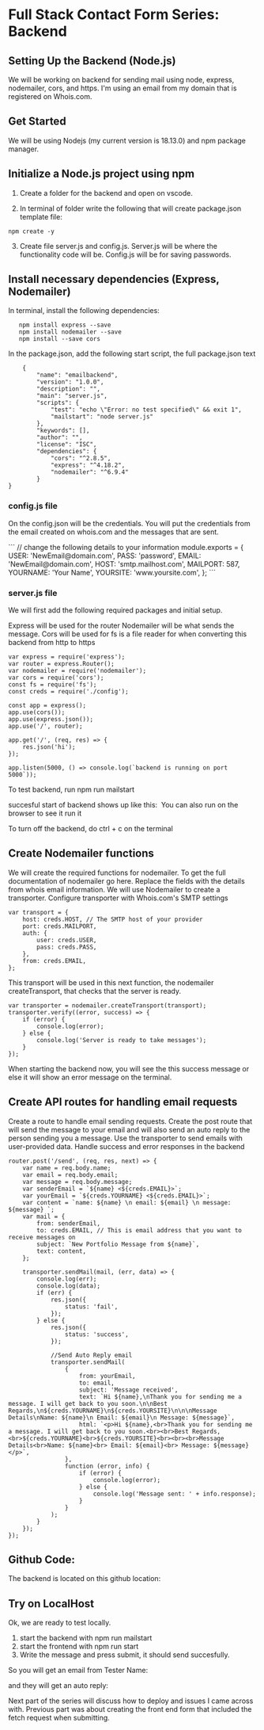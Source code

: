 # Full Stack Contact Form Series: Backend

## Setting Up the Backend (Node.js)

We will be working on backend for sending mail using node, express, nodemailer, cors, and https.
I'm using an email from my domain that is registered on Whois.com.

## Get Started

We will be using Nodejs (my current version is 18.13.0) and npm package manager.

## Initialize a Node.js project using npm

1. Create a folder for the backend and open on vscode.

2. In terminal of folder write the following that will create package.json template file:

```
npm create -y
```

3. Create file server.js and config.js. Server.js will be where the functionality code will be. Config.js will be for saving passwords.
   <insert image of the file breakdown>

## Install necessary dependencies (Express, Nodemailer)

In terminal, install the following dependencies:

```
   npm install express --save
   npm install nodemailer --save
   npm install --save cors
```

In the package.json, add the following start script, the full package.json text

```
	{
	    "name": "emailbackend",
	    "version": "1.0.0",
	    "description": "",
	    "main": "server.js",
	    "scripts": {
	        "test": "echo \"Error: no test specified\" && exit 1",
	        "mailstart": "node server.js"
	    },
	    "keywords": [],
	    "author": "",
	    "license": "ISC",
	    "dependencies": {
	        "cors": "^2.8.5",
	        "express": "^4.18.2",
	        "nodemailer": "^6.9.4"
	    }
}
```

### config.js file

On the config.json will be the credentials. You will put the credentials from the email created on whois.com and the messages that are sent.

<pic of the whois information>
```
// change the following details to your information
	module.exports = {
	    USER: 'NewEmail@domain.com',
	    PASS: 'password',
	    EMAIL: 'NewEmail@domain.com',
		HOST: 'smtp.mailhost.com',
		MAILPORT: 587,
		YOURNAME: 'Your Name',
		YOURSITE: 'www.yoursite.com',
    };
```

### server.js file

We will first add the following required packages and initial setup.

Express will be used for the router
Nodemailer will be what sends the message.
Cors will be used for
fs is a file reader for when converting this backend from http to https

```
var express = require('express');
var router = express.Router();
var nodemailer = require('nodemailer');
var cors = require('cors');
const fs = require('fs');
const creds = require('./config');

const app = express();
app.use(cors());
app.use(express.json());
app.use('/', router);

app.get('/', (req, res) => {
	res.json('hi');
});

app.listen(5000, () => console.log(`backend is running on port 5000`));
```

To test backend, run npm run mailstart

succesful start of backend shows up like this:
<image of the backend on terminal>
You can also run on the browser to see it run it
<image if browser with localhost:5000 that says hi>

To turn off the backend, do ctrl + c on the terminal

## Create Nodemailer functions

We will create the required functions for nodemailer. To get the full documentation of nodemailer go here. Replace the fields with the details from whois email information. We will use Nodemailer to create a transporter. Configure transporter with Whois.com's SMTP settings

```
var transport = {
	host: creds.HOST, // The SMTP host of your provider
	port: creds.MAILPORT,
	auth: {
		user: creds.USER,
		pass: creds.PASS,
	},
	from: creds.EMAIL,
};
```

This transport will be used in this next function, the nodemailer createTransport, that checks that the server is ready.

```
var transporter = nodemailer.createTransport(transport);
transporter.verify((error, success) => {
	if (error) {
		console.log(error);
	} else {
		console.log('Server is ready to take messages');
	}
});
```

When starting the backend now, you will see the this success message or else it will show an error message on the terminal.
<insert image of backend and server ready to send message>

## Create API routes for handling email requests

Create a route to handle email sending requests. Create the post route that will send the message to your email and will also send an auto reply to the person sending you a message. Use the transporter to send emails with user-provided data. Handle success and error responses in the backend

```
router.post('/send', (req, res, next) => {
	var name = req.body.name;
	var email = req.body.email;
	var message = req.body.message;
	var senderEmail = `${name} <${creds.EMAIL}>`;
	var yourEmail = `${creds.YOURNAME} <${creds.EMAIL}>`;
	var content = `name: ${name} \n email: ${email} \n message: ${message} `;
	var mail = {
		from: senderEmail,
		to: creds.EMAIL, // This is email address that you want to receive messages on
		subject: `New Portfolio Message from ${name}`,
		text: content,
	};

	transporter.sendMail(mail, (err, data) => {
		console.log(err);
		console.log(data);
		if (err) {
			res.json({
				status: 'fail',
			});
		} else {
			res.json({
				status: 'success',
			});

			//Send Auto Reply email
			transporter.sendMail(
				{
					from: yourEmail,
					to: email,
					subject: 'Message received',
					text: `Hi ${name},\nThank you for sending me a message. I will get back to you soon.\n\nBest Regards,\n${creds.YOURNAME}\n${creds.YOURSITE}\n\n\nMessage Details\nName: ${name}\n Email: ${email}\n Message: ${message}`,
					html: `<p>Hi ${name},<br>Thank you for sending me a message. I will get back to you soon.<br><br>Best Regards,<br>${creds.YOURNAME}<br>${creds.YOURSITE}<br><br><br>Message Details<br>Name: ${name}<br> Email: ${email}<br> Message: ${message}</p>`,
				},
				function (error, info) {
					if (error) {
						console.log(error);
					} else {
						console.log('Message sent: ' + info.response);
					}
				}
			);
		}
	});
});
```

## Github Code:

The backend is located on this github location:

## Try on LocalHost

Ok, we are ready to test locally.

1. start the backend with npm run mailstart
2. start the frontend with npm run start
3. Write the message and press submit, it should send succesfully.

<images of the frontend>

So you will get an email from Tester Name:
<image from tester name>

and they will get an auto reply:
<image of the auto reply>

Next part of the series will discuss how to deploy and issues I came across with.
Previous part was about creating the front end form that included the fetch request when submitting.
